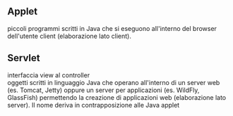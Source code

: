 ## Applet
piccoli programmi scritti in Java che si eseguono all'interno del browser dell'utente client (elaborazione lato client). 

## Servlet
interfaccia view al controller  
oggetti scritti in linguaggio Java che operano all'interno di un server web (es. Tomcat, Jetty) oppure un server per applicazioni (es. WildFly, GlassFish) permettendo la creazione di applicazioni web (elaborazione lato server). Il nome deriva in contrapposizione alle Java applet


